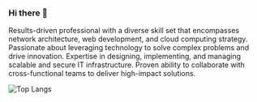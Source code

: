 ### Hi there 👋

Results-driven professional with a diverse skill set that encompasses network architecture, web development, and cloud computing strategy. Passionate about leveraging technology to solve complex problems and drive innovation. Expertise in designing, implementing, and managing scalable and secure IT infrastructure. Proven ability to collaborate with cross-functional teams to deliver high-impact solutions.

![Top Langs](https://github-readme-stats.vercel.app/api/top-langs/?username=1moses1&layout=compact)
